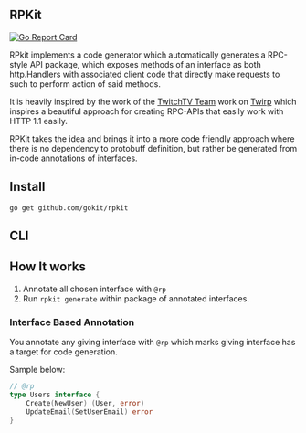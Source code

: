 RPKit
--------
[![Go Report Card](https://goreportcard.com/badge/github.com/gokit/rpkit)](https://goreportcard.com/report/github.com/gokit/rpkit)

RPkit implements a code generator which automatically generates a RPC-style API package, which exposes methods of an interface as both http.Handlers with associated client code that directly make requests to such to perform action of said methods.

It is heavily inspired by the work of the [TwitchTV Team](https://github.com/twitchtv/people) work on [Twirp](https://github.com/twitchtv/twirp/) which inspires a beautiful approach for creating RPC-APIs that easily work with HTTP 1.1 easily.

RPKit takes the idea and brings it into a more code friendly approach where there is no dependency to protobuff definition, but rather be generated from in-code annotations of interfaces.

## Install

```
go get github.com/gokit/rpkit
```

## CLI


## How It works

1. Annotate all chosen interface with `@rp`
2. Run `rpkit generate` within package of annotated interfaces.

### Interface Based Annotation

You annotate any giving interface with `@rp` which marks giving interface has a target for code generation.

Sample below:

```go
// @rp
type Users interface {
	Create(NewUser) (User, error)
	UpdateEmail(SetUserEmail) error
}
```



